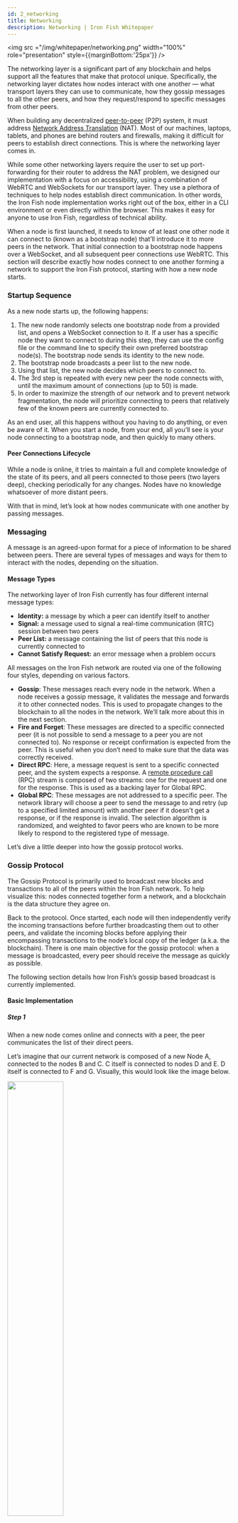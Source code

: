 ```yaml
---
id: 2_networking
title: Networking
description: Networking | Iron Fish Whitepaper
---
```


<img src ="/img/whitepaper/networking.png" width="100%" role="presentation" style={{marginBottom:'25px'}} />

The networking layer is a significant part of any blockchain and helps support all the features that make that protocol unique. Specifically, the networking layer dictates how nodes interact with one another — what transport layers they can use to communicate, how they gossip messages to all the other peers, and how they request/respond to specific messages from other peers.

When building any decentralized [peer-to-peer](https://en.wikipedia.org/wiki/Peer-to-peer) (P2P) system, it must address [Network Address Translation](https://docs.libp2p.io/concepts/nat/) (NAT). Most of our machines, laptops, tablets, and phones are behind routers and firewalls, making it difficult for peers to establish direct connections. This is where the networking layer comes in.

While some other networking layers require the user to set up port-forwarding for their router to address the NAT problem, we designed our implementation with a focus on accessibility, using a combination of WebRTC and WebSockets for our transport layer. They use a plethora of techniques to help nodes establish direct communication. In other words, the Iron Fish node implementation works right out of the box, either in a CLI environment or even directly within the browser. This makes it easy for anyone to use Iron Fish, regardless of technical ability.

When a node is first launched, it needs to know of at least one other node it can connect to (known as a bootstrap node) that’ll introduce it to more peers in the network. That initial connection to a bootstrap node happens over a WebSocket, and all subsequent peer connections use WebRTC. This section will describe exactly how nodes connect to one another forming a network to support the Iron Fish protocol, starting with how a new node starts.

### Startup Sequence

As a new node starts up, the following happens:

1. The new node randomly selects one bootstrap node from a provided list, and opens a WebSocket connection to it. If a user has a specific node they want to connect to during this step, they can use the config file or the command line to specify their own preferred bootstrap node(s). The bootstrap node sends its identity to the new node.
2. The bootstrap node broadcasts a peer list to the new node.
3. Using that list, the new node decides which peers to connect to.
4. The 3rd step is repeated with every new peer the node connects with, until the maximum amount of connections (up to 50) is made.
5. In order to maximize the strength of our network and to prevent network fragmentation, the node will prioritize connecting to peers that relatively few of the known peers are currently connected to.

As an end user, all this happens without you having to do anything, or even be aware of it. When you start a node, from your end, all you’ll see is your node connecting to a bootstrap node, and then quickly to many others.

#### Peer Connections Lifecycle

While a node is online, it tries to maintain a full and complete knowledge of the state of its peers, and all peers connected to those peers (two layers deep), checking periodically for any changes. Nodes have no knowledge whatsoever of more distant peers.

With that in mind, let’s look at how nodes communicate with one another by passing messages.

### Messaging

A message is an agreed-upon format for a piece of information to be shared between peers. There are several types of messages and ways for them to interact with the nodes, depending on the situation.

#### Message Types

The networking layer of Iron Fish currently has four different internal message types:

- **Identity:** a message by which a peer can identify itself to another
- **Signal:** a message used to signal a real-time communication (RTC) session between two peers
- **Peer List:** a message containing the list of peers that this node is currently connected to
- **Cannot Satisfy Request:** an error message when a problem occurs

All messages on the Iron Fish network are routed via one of the following four styles, depending on various factors.

- **Gossip**: These messages reach every node in the network. When a node receives a gossip message, it validates the message and forwards it to other connected nodes. This is used to propagate changes to the blockchain to all the nodes in the network. We’ll talk more about this in the next section.
- **Fire and Forget**: These messages are directed to a specific connected peer (it is not possible to send a message to a peer you are not connected to). No response or receipt confirmation is expected from the peer. This is useful when you don’t need to make sure that the data was correctly received.
- **Direct RPC**: Here, a message request is sent to a specific connected peer, and the system expects a response. A [remote procedure call](https://www.geeksforgeeks.org/remote-procedure-call-rpc-in-operating-system/) (RPC) stream is composed of two streams: one for the request and one for the response. This is used as a backing layer for Global RPC.
- **Global RPC**: These messages are not addressed to a specific peer. The network library will choose a peer to send the message to and retry (up to a specified limited amount) with another peer if it doesn't get a response, or if the response is invalid. The selection algorithm is randomized, and weighted to favor peers who are known to be more likely to respond to the registered type of message.

Let’s dive a little deeper into how the gossip protocol works.

### Gossip Protocol

The Gossip Protocol is primarily used to broadcast new blocks and transactions to all of the peers within the Iron Fish network. To help visualize this: nodes connected together form a network, and a blockchain is the data structure they agree on.

Back to the protocol. Once started, each node will then independently verify the incoming transactions before further broadcasting them out to other peers, and validate the incoming blocks before applying their encompassing transactions to the node’s local copy of the ledger (a.k.a. the blockchain). There is one main objective for the gossip protocol: when a message is broadcasted, every peer should receive the message as quickly as possible.

The following section details how Iron Fish’s gossip based broadcast is currently implemented.

#### Basic Implementation

##### Step 1

When a new node comes online and connects with a peer, the peer communicates the list of their direct peers.

Let’s imagine that our current network is composed of a new Node A, connected to the nodes B and C. C itself is connected to nodes D and E. D itself is connected to F and G. Visually, this would look like the image below.

<img src ="/img/whitepaper/network/nodes.svg" width="50%" role="presentation" />
<br />
<em>Visualization of how our example nodes are connected.</em>
<br />
<br />

Nodes are only aware of their direct neighbors, and their neighbor’s neighbors. Node A will have no knowledge of Nodes beyond D and E.

Node A can now decide to connect to some of the peers, and will store a copy of each node peers list.

##### Step 2

When node A decides to broadcast a new message, it’ll send out a Gossip-type message to all of its connected peers (in this example, C and B).

<img src ="/img/whitepaper/network/nodes2.svg" width="50%" role="presentation" />
<br />
<br />

Then, each subsequent node will broadcast the message to their other peers, until the entire network receives the message. In this example, C broadcasts the message to D and E. Then D broadcasts the message to F and G.

<img src ="/img/whitepaper/network/nodes3.svg" width="50%" role="presentation" />
<img src ="/img/whitepaper/network/nodes4.svg" width="50%" role="presentation" />

#### Optimization

To reduce network congestion, we implemented the following Gossip Protocol improvements.

##### Local history

In an effort to avoid an infinite broadcast of the same message, each node stores a set of all the gossiped messages it has seen. When a node receives a gossip-type message already in the set (meaning it was seen before), it ignores the message. The set that keeps track of these gossip-type messages is bound to a specific size and old ones are evicted in a first-in first-out order.

##### Neighbor cast

To avoid spamming the peers with duplicated messages, we implemented two other solutions:

- When Node A gossips a message to Node B, Node B does not send back the message to Node A.
- When Node A sends a message to Node B, Node B (knowing that A already took care of it) will avoid sending messages to any peer Nodes A and B are both connected to.

In the example below, Node A is connected to B, C, D, E, and stores a list of peers connections two levels deep.

When Node A gossips a message, the propagation happens in two steps:

1. Node A broadcasts to Nodes B, C, D, and E.
2. Node B forwards the message to G. It does not forward it to C and E because it knows that Node A is connected to them and already sent it. Node C forwards the message to H. Node D forwards to I and Node E to F.

<img src ="/img/whitepaper/network/nodes5.svg" width="100%" role="presentation" />

When Node F gossips a message, in this example, the propagation happens in four steps:

1. Node F broadcasts the message to Node E.
2. Node E forwards the message to both A and B.
3. Node B forward to G. It does not forward to A because it knows that E is connected to A. It does not forward to C, because it knows it is connected to A.
4. Node C and Node D both forward the message to H and I .

<img src ="/img/whitepaper/network/nodes6.svg" width="100%" role="presentation" />

##### Looking Forward

We are exploring how to improve the block propagation at the application level before the main net launch. Instead of sending the entire block, a node will first send a header of the block. The peer node can then verify that it didn't already receive it before requesting the data of the full block. We are also considering other implementations like [IBLTs](https://gist.github.com/gavinandresen/e20c3b5a1d4b97f79ac2) or [Minisketch](https://github.com/sipa/minisketch) to understand the pros and cons of each solution.

